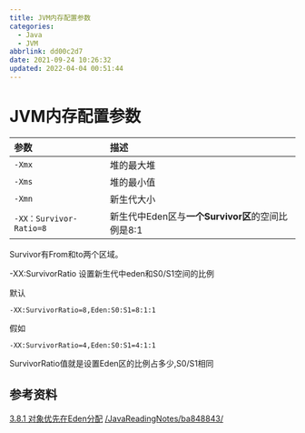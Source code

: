 ```yaml
---
title: JVM内存配置参数
categories: 
  - Java
  - JVM
abbrlink: dd00c2d7
date: 2021-09-24 10:26:32
updated: 2022-04-04 00:51:44
---
```

# JVM内存配置参数

|参数|描述|
|:---|:---|
|`-Xmx`|堆的最大堆|
|`-Xms`|堆的最小值|
|`-Xmn`|新生代大小|
|`-XX：Survivor-Ratio=8`|新生代中Eden区与**一个Survivor区**的空间比例是8∶1|

<!-- more -->
Survivor有From和to两个区域。

-XX:SurvivorRatio    设置新生代中eden和S0/S1空间的比例

默认
```
-XX:SurvivorRatio=8,Eden:S0:S1=8:1:1
```
假如
```
-XX:SurvivorRatio=4,Eden:S0:S1=4:1:1
```
SurvivorRatio值就是设置Eden区的比例占多少,S0/S1相同


## 参考资料
[3.8.1 对象优先在Eden分配](/JavaReadingNotes/7d7f0242/)
[/JavaReadingNotes/ba848843/](/JavaReadingNotes/ba848843/)
